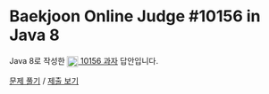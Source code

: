 # Baekjoon Online Judge #10156 in Java 8
Java 8로 작성한 [<img src="https://static.solved.ac/tier_small/2.svg" height="20" align="center">
10156 과자](https://www.acmicpc.net/problem/10156) 답안입니다.

[문제 풀기](https://www.acmicpc.net/problem/10156) /
[제출 보기](https://www.acmicpc.net/source/88480490)
